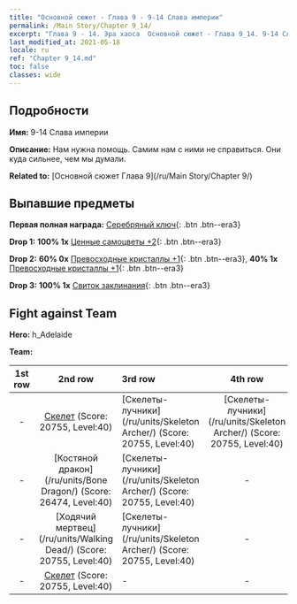```yaml
---
title: "Основной сюжет - Глава 9 - 9-14 Слава империи"
permalink: /Main Story/Chapter 9_14/
excerpt: "Глава 9 - 14. Эра хаоса  Основной сюжет - Глава 9_14. 9-14 Слава империи"
last_modified_at: 2021-05-18
locale: ru
ref: "Chapter 9_14.md"
toc: false
classes: wide
---
```


## Подробности

 **Имя:** 9-14 Слава империи

 **Описание:** Нам нужна помощь. Самим нам с ними не справиться. Они куда сильнее, чем мы думали.

 **Related to:** [Основной сюжет Глава 9](/ru/Main Story/Chapter 9/)

## Выпавшие предметы

 **Первая полная награда:** [Серебряный ключ](/ItemsRU/con_693/){: .btn .btn--era3}

 **Drop 1:** **100% 1x** [Ценные самоцветы +2](/ItemsRU/mat_30/){: .btn .btn--era3}

 **Drop 2:** **60% 0x** [Превосходные кристаллы +1](/ItemsRU/mat_24/){: .btn .btn--era3}, **40% 1x** [Превосходные кристаллы +1](/ItemsRU/mat_24/){: .btn .btn--era3}

 **Drop 3:** **100% 1x** [Свиток заклинания](/ItemsRU/con_694/){: .btn .btn--era3}


## Fight against Team
 **Hero:** h_Adelaide

 **Team:**


  | 1st row | 2nd row | 3rd row | 4th row |
  |:----:|:----:|:----|:----:|
  | - | [Скелет](/ru/units/Skeleton/) (Score: 20755, Level:40)  | [Скелеты-лучники](/ru/units/Skeleton Archer/) (Score: 20755, Level:40)  | [Скелеты-лучники](/ru/units/Skeleton Archer/) (Score: 20755, Level:40)  |
  | - | [Костяной дракон](/ru/units/Bone Dragon/) (Score: 26474, Level:40)  | [Скелеты-лучники](/ru/units/Skeleton Archer/) (Score: 20755, Level:40)  | - |
  | - | [Ходячий мертвец](/ru/units/Walking Dead/) (Score: 20755, Level:40)  | [Скелеты-лучники](/ru/units/Skeleton Archer/) (Score: 20755, Level:40)  | - |
  | - | [Скелет](/ru/units/Skeleton/) (Score: 20755, Level:40)  | - | - |


